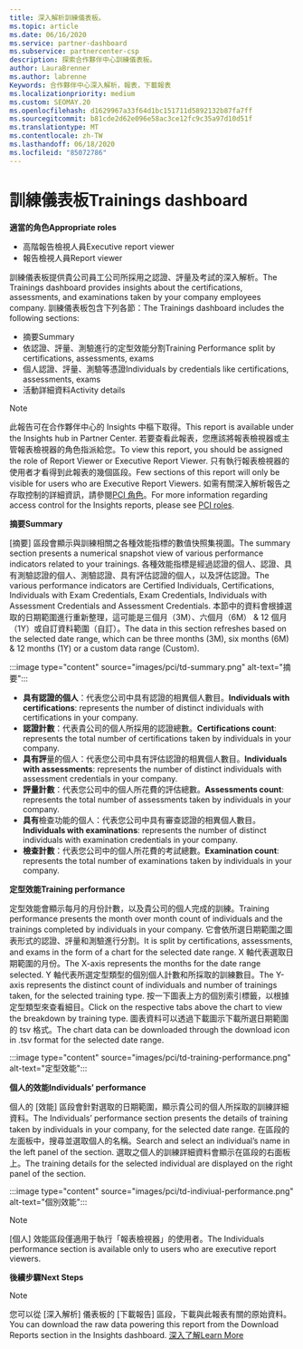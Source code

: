 ```yaml
---
title: 深入解析訓練儀表板。
ms.topic: article
ms.date: 06/16/2020
ms.service: partner-dashboard
ms.subservice: partnercenter-csp
description: 探索合作夥伴中心訓練儀表板。
author: LauraBrenner
ms.author: labrenne
Keywords: 合作夥伴中心深入解析，報表，下載報表
ms.localizationpriority: medium
ms.custom: SEOMAY.20
ms.openlocfilehash: d1629967a33f64d1bc151711d5892132b87fa7ff
ms.sourcegitcommit: b81cde2d62e096e58ac3ce12fc9c35a97d10d51f
ms.translationtype: MT
ms.contentlocale: zh-TW
ms.lasthandoff: 06/18/2020
ms.locfileid: "85072786"
---
```

# <a name="trainings-dashboard"></a><span data-ttu-id="9f1c5-104">訓練儀表板</span><span class="sxs-lookup"><span data-stu-id="9f1c5-104">Trainings dashboard</span></span>

<span data-ttu-id="9f1c5-105">**適當的角色**</span><span class="sxs-lookup"><span data-stu-id="9f1c5-105">**Appropriate roles**</span></span>
- <span data-ttu-id="9f1c5-106">高階報告檢視人員</span><span class="sxs-lookup"><span data-stu-id="9f1c5-106">Executive report viewer</span></span>
- <span data-ttu-id="9f1c5-107">報告檢視人員</span><span class="sxs-lookup"><span data-stu-id="9f1c5-107">Report viewer</span></span>

<span data-ttu-id="9f1c5-108">訓練儀表板提供貴公司員工公司所採用之認證、評量及考試的深入解析。</span><span class="sxs-lookup"><span data-stu-id="9f1c5-108">The Trainings dashboard provides insights about the certifications, assessments, and examinations taken by your company employees company.</span></span> <span data-ttu-id="9f1c5-109">訓練儀表板包含下列各節：</span><span class="sxs-lookup"><span data-stu-id="9f1c5-109">The Trainings dashboard includes the following sections:</span></span>

- <span data-ttu-id="9f1c5-110">摘要</span><span class="sxs-lookup"><span data-stu-id="9f1c5-110">Summary</span></span>
- <span data-ttu-id="9f1c5-111">依認證、評量、測驗進行的定型效能分割</span><span class="sxs-lookup"><span data-stu-id="9f1c5-111">Training Performance split by certifications, assessments, exams</span></span>
- <span data-ttu-id="9f1c5-112">個人認證、評量、測驗等憑證</span><span class="sxs-lookup"><span data-stu-id="9f1c5-112">Individuals by credentials like certifications, assessments, exams</span></span>
- <span data-ttu-id="9f1c5-113">活動詳細資料</span><span class="sxs-lookup"><span data-stu-id="9f1c5-113">Activity details</span></span>

>[!NOTE] 
><span data-ttu-id="9f1c5-114">此報告可在合作夥伴中心的 Insights 中樞下取得。</span><span class="sxs-lookup"><span data-stu-id="9f1c5-114">This report is available under the Insights hub in Partner Center.</span></span> <span data-ttu-id="9f1c5-115">若要查看此報表，您應該將報表檢視器或主管報表檢視器的角色指派給您。</span><span class="sxs-lookup"><span data-stu-id="9f1c5-115">To view this report, you should be assigned the role of Report Viewer or Executive Report Viewer.</span></span> <span data-ttu-id="9f1c5-116">只有執行報表檢視器的使用者才看得到此報表的幾個區段。</span><span class="sxs-lookup"><span data-stu-id="9f1c5-116">Few sections of this report will only be visible for users who are Executive Report Viewers.</span></span> <span data-ttu-id="9f1c5-117">如需有關深入解析報告之存取控制的詳細資訊，請參閱[PCI 角色](pci-roles.md)。</span><span class="sxs-lookup"><span data-stu-id="9f1c5-117">For more information regarding access control for the Insights reports, please see [PCI roles](pci-roles.md).</span></span>

<span data-ttu-id="9f1c5-118">**摘要**</span><span class="sxs-lookup"><span data-stu-id="9f1c5-118">**Summary**</span></span>

<span data-ttu-id="9f1c5-119">[摘要] 區段會顯示與訓練相關之各種效能指標的數值快照集視圖。</span><span class="sxs-lookup"><span data-stu-id="9f1c5-119">The summary section presents a numerical snapshot view of various performance indicators related to your trainings.</span></span> <span data-ttu-id="9f1c5-120">各種效能指標是經過認證的個人、認證、具有測驗認證的個人、測驗認證、具有評估認證的個人，以及評估認證。</span><span class="sxs-lookup"><span data-stu-id="9f1c5-120">The various performance indicators are Certified Individuals, Certifications, Individuals with Exam Credentials, Exam Credentials, Individuals with Assessment Credentials and Assessment Credentials.</span></span> <span data-ttu-id="9f1c5-121">本節中的資料會根據選取的日期範圍進行重新整理，這可能是三個月（3M）、六個月（6M） & 12 個月（1Y）或自訂資料範圍（自訂）。</span><span class="sxs-lookup"><span data-stu-id="9f1c5-121">The data in this section refreshes based on the selected date range, which can be three months (3M), six months (6M) & 12 months (1Y) or a custom data range (Custom).</span></span> 

:::image type="content" source="images/pci/td-summary.png" alt-text="摘要":::

- <span data-ttu-id="9f1c5-123">**具有認證的個人**：代表您公司中具有認證的相異個人數目。</span><span class="sxs-lookup"><span data-stu-id="9f1c5-123">**Individuals with certifications**: represents the number of distinct individuals with certifications in your company.</span></span>
- <span data-ttu-id="9f1c5-124">**認證計數**：代表貴公司的個人所採用的認證總數。</span><span class="sxs-lookup"><span data-stu-id="9f1c5-124">**Certifications count**: represents the total number of certifications taken by individuals in your company.</span></span>
- <span data-ttu-id="9f1c5-125">**具有評**量的個人：代表您公司中具有評估認證的相異個人數目。</span><span class="sxs-lookup"><span data-stu-id="9f1c5-125">**Individuals with assessments**: represents the number of distinct individuals with assessment credentials in your company.</span></span> 
- <span data-ttu-id="9f1c5-126">**評量計數**：代表您公司中的個人所花費的評估總數。</span><span class="sxs-lookup"><span data-stu-id="9f1c5-126">**Assessments count**: represents the total number of assessments taken by individuals in your company.</span></span>
- <span data-ttu-id="9f1c5-127">**具有**檢查功能的個人：代表您公司中具有審查認證的相異個人數目。</span><span class="sxs-lookup"><span data-stu-id="9f1c5-127">**Individuals with examinations**: represents the number of distinct individuals with examination credentials in your company.</span></span> 
- <span data-ttu-id="9f1c5-128">**檢查計數**：代表您公司中的個人所花費的考試總數。</span><span class="sxs-lookup"><span data-stu-id="9f1c5-128">**Examination count**: represents the total number of examinations taken by individuals in your company.</span></span>

<span data-ttu-id="9f1c5-129">**定型效能**</span><span class="sxs-lookup"><span data-stu-id="9f1c5-129">**Training performance**</span></span>

<span data-ttu-id="9f1c5-130">定型效能會顯示每月的月份計數，以及貴公司的個人完成的訓練。</span><span class="sxs-lookup"><span data-stu-id="9f1c5-130">Training performance presents the month over month count of individuals and the trainings completed by individuals in your company.</span></span> <span data-ttu-id="9f1c5-131">它會依所選日期範圍之圖表形式的認證、評量和測驗進行分割。</span><span class="sxs-lookup"><span data-stu-id="9f1c5-131">It is split by certifications, assessments, and exams in the form of a chart for the selected date range.</span></span> <span data-ttu-id="9f1c5-132">X 軸代表選取日期範圍的月份。</span><span class="sxs-lookup"><span data-stu-id="9f1c5-132">The X-axis represents the months for the date range selected.</span></span> <span data-ttu-id="9f1c5-133">Y 軸代表所選定型類型的個別個人計數和所採取的訓練數目。</span><span class="sxs-lookup"><span data-stu-id="9f1c5-133">The Y-axis represents the distinct count of individuals and number of trainings taken, for the selected training type.</span></span> <span data-ttu-id="9f1c5-134">按一下圖表上方的個別索引標籤，以根據定型類型來查看細目。</span><span class="sxs-lookup"><span data-stu-id="9f1c5-134">Click on the respective tabs above the chart to view the breakdown by training type.</span></span> <span data-ttu-id="9f1c5-135">圖表資料可以透過下載圖示下載所選日期範圍的 tsv 格式。</span><span class="sxs-lookup"><span data-stu-id="9f1c5-135">The chart data can be downloaded through the download icon in .tsv format for the selected date range.</span></span>

:::image type="content" source="images/pci/td-training-performance.png" alt-text="定型效能":::

<span data-ttu-id="9f1c5-137">**個人的效能**</span><span class="sxs-lookup"><span data-stu-id="9f1c5-137">**Individuals’ performance**</span></span>

<span data-ttu-id="9f1c5-138">個人的 [效能] 區段會針對選取的日期範圍，顯示貴公司的個人所採取的訓練詳細資料。</span><span class="sxs-lookup"><span data-stu-id="9f1c5-138">The Individuals’ performance section presents the details of training taken by individuals in your company, for the selected date range.</span></span> <span data-ttu-id="9f1c5-139">在區段的左面板中，搜尋並選取個人的名稱。</span><span class="sxs-lookup"><span data-stu-id="9f1c5-139">Search and select an individual’s name in the left panel of the section.</span></span> <span data-ttu-id="9f1c5-140">選取之個人的訓練詳細資料會顯示在區段的右面板上。</span><span class="sxs-lookup"><span data-stu-id="9f1c5-140">The training details for the selected individual are displayed on the right panel of the section.</span></span>

:::image type="content" source="images/pci/td-indiviual-performance.png" alt-text="個別效能":::

>[!NOTE] 
> <span data-ttu-id="9f1c5-142">[個人] 效能區段僅適用于執行「報表檢視器」的使用者。</span><span class="sxs-lookup"><span data-stu-id="9f1c5-142">The Individuals performance section is available only to users who are executive report viewers.</span></span> 

<span data-ttu-id="9f1c5-143">**後續步驟**</span><span class="sxs-lookup"><span data-stu-id="9f1c5-143">**Next Steps**</span></span>

>[!NOTE] 
> <span data-ttu-id="9f1c5-144">您可以從 [深入解析] 儀表板的 [下載報告] 區段，下載與此報表有關的原始資料。</span><span class="sxs-lookup"><span data-stu-id="9f1c5-144">You can download the raw data powering this report from the Download Reports section in the Insights dashboard.</span></span> [<span data-ttu-id="9f1c5-145">深入了解</span><span class="sxs-lookup"><span data-stu-id="9f1c5-145">Learn More</span></span>](pci-download-reports.md) 

